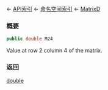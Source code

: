 ← [API索引](Api-Index) ← [命名空间索引](Namespace-Index) ← [MatrixD](VRageMath.MatrixD)

### 概要

```csharp
public double M24
```

Value at row 2 column 4 of the matrix.

### 返回

[double](https://docs.microsoft.com/en-us/dotnet/api/System.Double?view=netframework-4.6)

